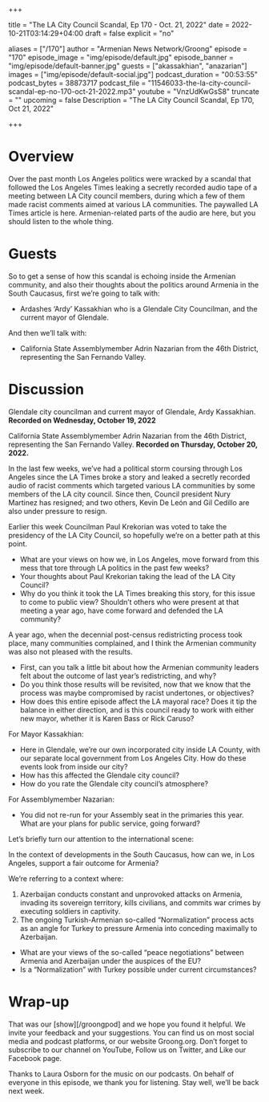 +++

title = "The LA City Council Scandal, Ep 170 - Oct. 21, 2022"
date = 2022-10-21T03:14:29+04:00
draft = false
explicit = "no"

aliases = ["/170"]
author = "Armenian News Network/Groong"
episode = "170"
episode_image = "img/episode/default.jpg"
episode_banner = "img/episode/default-banner.jpg"
guests = ["akassakhian", "anazarian"]
images = ["img/episode/default-social.jpg"]
podcast_duration = "00:53:55"
podcast_bytes = 38873717
podcast_file = "11546033-the-la-city-council-scandal-ep-no-170-oct-21-2022.mp3"
youtube = "VnzUdKwGsS8"
truncate = ""
upcoming = false
Description = "The LA City Council Scandal, Ep 170, Oct 21, 2022"

+++

# Overview

Over the past month Los Angeles politics were wracked by a scandal that followed the Los Angeles Times leaking a secretly recorded audio tape of a meeting between LA City council members, during which a few of them made racist comments aimed at various LA communities. The paywalled LA Times article is here. Armenian-related parts of the audio are here, but you should listen to the whole thing.

# Guests

So to get a sense of how this scandal is echoing inside the Armenian community, and also their thoughts about the politics around Armenia in the South Caucasus, first we’re going to talk with:

* Ardashes ‘Ardy’ Kassakhian who is a Glendale City Councilman, and the current mayor of Glendale.

And then we’ll talk with:

* California State Assemblymember Adrin Nazarian from the 46th District, representing the San Fernando Valley.


# Discussion

Glendale city councilman and current mayor of Glendale, Ardy Kassakhian.
**Recorded on Wednesday, October 19, 2022**

 
California State Assemblymember Adrin Nazarian from the 46th District, representing the San Fernando Valley.
**Recorded on Thursday, October 20, 2022.**

In the last few weeks, we’ve had a political storm coursing through Los Angeles since the LA Times broke a story and leaked a secretly recorded audio of racist comments which targeted various LA communities by some members of the LA city council. Since then, Council president Nury Martinez has resigned; and two others, Kevin De León and Gil Cedillo are also under pressure to resign.

Earlier this week Councilman Paul Krekorian was voted to take the presidency of the LA City Council, so hopefully we’re on a better path at this point.

* What are your views on how we, in Los Angeles, move forward from this mess that tore through LA politics in the past few weeks?
* Your thoughts about Paul Krekorian taking the lead of the LA City Council?
* Why do you think it took the LA Times breaking this story, for this issue to come to public view? Shouldn’t others who were present at that meeting a year ago, have come forward and defended the LA community?

A year ago, when the decennial post-census redistricting process took place, many communities complained, and I think the Armenian community was also not pleased with the results.

* First, can you talk a little bit about how the Armenian community leaders felt about the outcome of last year’s redistricting, and why?
* Do you think those results will be revisited, now that we know that the process was maybe compromised by racist undertones, or objectives?
* How does this entire episode affect the LA mayoral race? Does it tip the balance in either direction, and is this council ready to work with either new mayor, whether it is Karen Bass or Rick Caruso?

For Mayor Kassakhian:

* Here in Glendale, we’re our own incorporated city inside LA County, with our separate local government from Los Angeles City. How do these events look from inside our city?
* How has this affected the Glendale city council?
* How do you rate the Glendale city council’s atmosphere?

 
For Assemblymember Nazarian:

* You did not re-run for your Assembly seat in the primaries this year. What are your plans for public service, going forward?
 

Let’s briefly turn our attention to the international scene:

In the context of developments in the South Caucasus, how can we, in Los Angeles, support a fair outcome for Armenia?

We’re referring to a context where:

1. Azerbaijan conducts constant and unprovoked attacks on Armenia, invading its sovereign territory, kills civilians, and commits war crimes by executing soldiers in captivity.
1. The ongoing Turkish-Armenian so-called “Normalization” process acts as an angle for Turkey to pressure Armenia into conceding maximally to Azerbaijan.
 

* What are your views of the so-called “peace negotiations” between Armenia and Azerbaijan under the auspices of the EU?
* Is a “Normalization” with Turkey possible under current circumstances?

# Wrap-up

That was our [show][/groongpod] and we hope you found it helpful. We invite your feedback and your suggestions. You can find us on most social media and podcast platforms, or our website Groong.org. Don’t forget to subscribe to our channel on YouTube, Follow us on Twitter, and Like our Facebook page.

Thanks to Laura Osborn for the music on our podcasts. On behalf of everyone in this episode, we thank you for listening. Stay well, we’ll be back next week.
